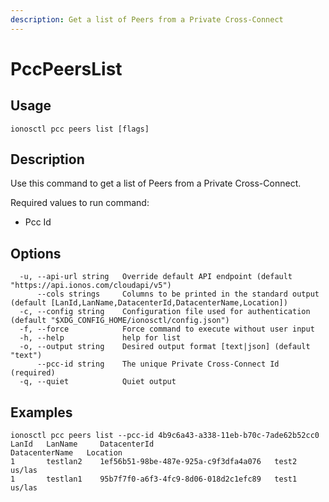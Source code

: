 ```yaml
---
description: Get a list of Peers from a Private Cross-Connect
---
```


# PccPeersList

## Usage

```text
ionosctl pcc peers list [flags]
```

## Description

Use this command to get a list of Peers from a Private Cross-Connect.

Required values to run command:

* Pcc Id

## Options

```text
  -u, --api-url string   Override default API endpoint (default "https://api.ionos.com/cloudapi/v5")
      --cols strings     Columns to be printed in the standard output (default [LanId,LanName,DatacenterId,DatacenterName,Location])
  -c, --config string    Configuration file used for authentication (default "$XDG_CONFIG_HOME/ionosctl/config.json")
  -f, --force            Force command to execute without user input
  -h, --help             help for list
  -o, --output string    Desired output format [text|json] (default "text")
      --pcc-id string    The unique Private Cross-Connect Id (required)
  -q, --quiet            Quiet output
```

## Examples

```text
ionosctl pcc peers list --pcc-id 4b9c6a43-a338-11eb-b70c-7ade62b52cc0 
LanId   LanName     DatacenterId                           DatacenterName   Location
1       testlan2    1ef56b51-98be-487e-925a-c9f3dfa4a076   test2            us/las
1       testlan1    95b7f7f0-a6f3-4fc9-8d06-018d2c1efc89   test1            us/las
```

